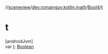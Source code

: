 //[sceneview](../../../index.md)/[dev.romainguy.kotlin.math](../index.md)/[Bool4](index.md)/[t](t.md)

# t

[androidJvm]\
var [t](t.md): [Boolean](https://kotlinlang.org/api/latest/jvm/stdlib/kotlin/-boolean/index.html)
